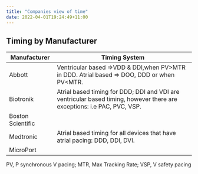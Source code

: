 ```yaml
---
title: "Companies view of time"
date: 2022-04-01T19:24:49+11:00
---
```


## Timing by Manufacturer

| Manufacturer      | Timing System                                                                                                           |
| ----------------- | ----------------------------------------------------------------------------------------------------------------------- |
| Abbott            | Ventricular based =>VDD & DDI,when PV>MTR in DDD. Atrial based => DOO, DDD or when PV<MTR.                              |
| Biotronik         | Atrial based timing for DDD; DDI and VDI are ventricular based timing, however there are exceptions: i.e PAC, PVC, VSP. |
| Boston Scientific |                                                                                                                         |
| Medtronic         | Atrial based timing for all devices that have atrial pacing: DDD, DDI, DVI.                                             |
| MicroPort         |                                                                                                                         |

PV, P synchronous V pacing; MTR, Max Tracking Rate; VSP, V safety pacing
